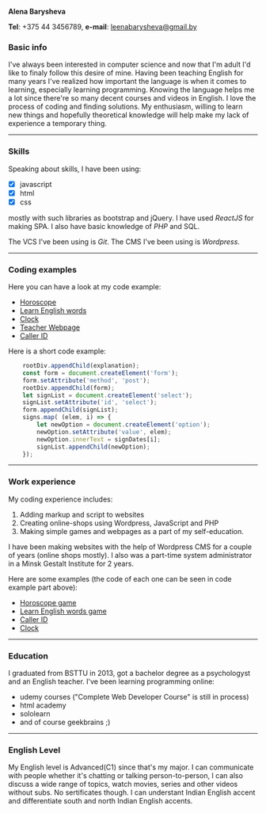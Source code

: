 __Alena Barysheva__

__Tel__: +375 44 3456789, __e-mail__: leenabarysheva@gmail.by

### __Basic info__
I've always been interested in computer science and now that I'm adult I'd like to finaly follow this desire of mine.
Having been teaching English for many years I've realized how important the language is when it comes to learning, especially learning programming. Knowing the language helps me a lot since there're so many decent courses and videos in English. I love the process of coding and finding solutions. My enthusiasm, willing to learn new things and hopefully theoretical knowledge will help make my lack of experience a temporary thing.

---

### __Skills__
Speaking about skills, I have been using:

+ [x] javascript 
+ [x] html 
+ [x] css 

mostly with such libraries as bootstrap and jQuery. 
I have used *ReactJS* for making SPA.
I also have basic knowledge of *PHP* and SQL.

The VCS I've been using is *Git*.
The CMS I've been using is *Wordpress*.

---

### __Coding examples__
Here you can have a look at my code example:
+ [Horoscope](https://github.com/LenaYork/horoscope)
+ [Learn English words](https://github.com/LenaYork/Cubs)
+ [Clock](https://github.com/LenaYork/Clock)
+ [Teacher Webpage](https://github.com/LenaYork/English-Teacher)
+ [Caller ID](https://github.com/LenaYork/Caller-ID)

Here is a short code example:
```javascript
    rootDiv.appendChild(explanation);
    const form = document.createElement('form');
    form.setAttribute('method', 'post');
    rootDiv.appendChild(form);
    let signList = document.createElement('select');
    signList.setAttribute('id', 'select');
    form.appendChild(signList);
    signs.map( (elem, i) => {
        let newOption = document.createElement('option');
        newOption.setAttribute('value', elem);
        newOption.innerText = signDates[i];
        signList.appendChild(newOption);
    });
```

---
### __Work experience__
My coding experience includes:
1. Adding markup and script to websites 
1. Creating online-shops using Wordpress, JavaScript and PHP
1. Making simple games and webpages as a part of my self-education.

I have been making websites with the help of Wordpress CMS for a couple of years (online shops mostly). I also was a part-time system administrator in a Minsk Gestalt Institute for 2 years.

Here are some examples (the code of each one can be seen in code example part above):
- [Horoscope game](https://lenayork.github.io/horoscope/)
- [Learn English words game](https://lenayork.github.io/Cubs/)
- [Caller ID](https://lenayork.github.io/Caller-ID/)
- [Clock](https://lenayork.github.io/Clock/)

---

### __Education__
I graduated from BSTTU in 2013, got a bachelor degree as a psychologyst and an English teacher. I've been learning programming online:
* udemy courses ("Complete Web Developer Course" is still in process)
* html academy
* sololearn 
* and of course geekbrains ;)

---

### __English Level__
My English level is Advanced(C1) since that's my major. I can communicate with people whether it's chatting or talking person-to-person, I can also discuss a wide range of topics, watch movies, series and other videos without subs. No sertificates though. I can understant Indian English accent and differentiate south and north Indian English accents.